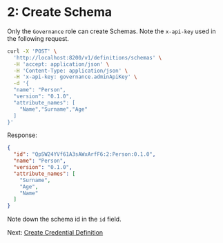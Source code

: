 # 2: Create Schema

Only the `Governance` role can create Schemas. Note the `x-api-key` used in the following request.

```bash
curl -X 'POST' \
  'http://localhost:8200/v1/definitions/schemas' \
  -H 'accept: application/json' \
  -H 'Content-Type: application/json' \
  -H 'x-api-key: governance.adminApiKey' \
  -d '{
  "name": "Person",
  "version": "0.1.0",
  "attribute_names": [
    "Name","Surname","Age"
  ]
}'
```

Response:

```json
{
  "id": "QpSW24YVf61A3sAWxArfF6:2:Person:0.1.0",
  "name": "Person",
  "version": "0.1.0",
  "attribute_names": [
    "Surname",
    "Age",
    "Name"
  ]
}
```

Note down the schema id in the `id` field.

Next: [Create Credential Definition](3.%20Create%20Credential%20Definition.md)
